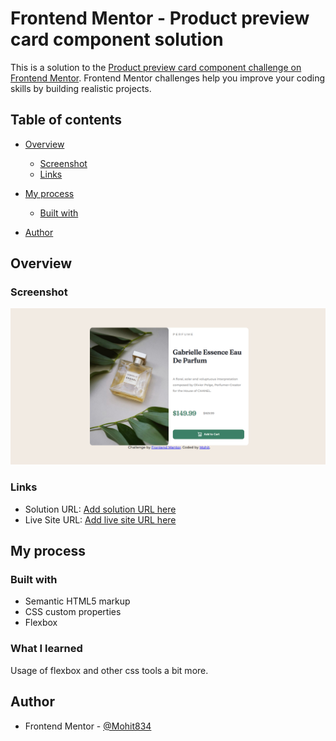 # Frontend Mentor - Product preview card component solution

This is a solution to the [Product preview card component challenge on Frontend Mentor](https://www.frontendmentor.io/challenges/product-preview-card-component-GO7UmttRfa). Frontend Mentor challenges help you improve your coding skills by building realistic projects. 

## Table of contents

- [Overview](#overview)
  - [Screenshot](#screenshot)
  - [Links](#links)
- [My process](#my-process)
  - [Built with](#built-with)

- [Author](#author)


## Overview


### Screenshot

![Screenshot](./Screenshot.png)

### Links

- Solution URL: [Add solution URL here](https://github.com/mohit834/Product-preview-card-component)
- Live Site URL: [Add live site URL here](https://mohit834.github.io/Product-preview-card-component/)

## My process

### Built with

- Semantic HTML5 markup
- CSS custom properties
- Flexbox


### What I learned

Usage of flexbox and other css tools a bit more.


## Author

- Frontend Mentor - [@Mohit834](https://www.frontendmentor.io/profile/mohit834)

